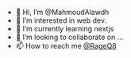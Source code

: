 - 👋 Hi, I’m @MahmoudAlawdh
- 👀 I’m interested in web dev.
- 🌱 I’m currently learning nextjs
- 💞️ I’m looking to collaborate on ...
- 📫 How to reach me [@RageQ8](https://twitter.com/rageq8)

<!---
MahmoudAlawdh/MahmoudAlawdh is a ✨ special ✨ repository because its `README.md` (this file) appears on your GitHub profile.
You can click the Preview link to take a look at your changes.
--->

